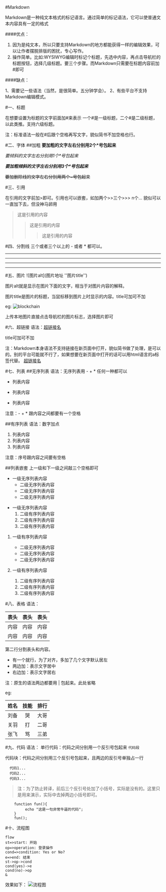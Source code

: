 #Markdown

Markdown是一种纯文本格式的标记语言。通过简单的标记语法，它可以使普通文本内容具有一定的格式 

####优点：

1. 因为是纯文本，所以只要支持Markdown的地方都能获得一样的编辑效果，可以让作者摆脱排版的困扰，专心写作。
2. 操作简单。比如:WYSIWYG编辑时标记个标题，先选中内容，再点击导航栏的标题按钮，选择几级标题。要三个步骤。而Markdown只需要在标题内容前加#即可

####缺点：

1、需要记一些语法（当然，是很简单。五分钟学会）。
2、有些平台不支持Markdown编辑模式。

#一、标题

在想要设置为标题的文字前面加#来表示
一个#是一级标题，二个#是二级标题，以此类推。支持六级标题。

注：标准语法一般在#后跟个空格再写文字，貌似简书不加空格也行。

#二、字体
##加粗
**要加粗的文字左右分别用2个*号包起来**

*要倾斜的文字左右分别用1个\*号包起来*

***要加粗倾斜的文字左右分别用3个\*号包起来***

~~要加删除线的文字左右分别用两个~号包起来~~

#三、引用

在引用的文字前加>即可。引用也可以嵌套，如加两个>>三个>>>
n个...
貌似可以一直加下去，但没神马卵用

>这是引用的内容
>>这是引用的内容
>>>这是引用的内容

#四、分割线
三个或者三个以上的 - 或者 * 都可以。

---
----
***
*****



#五、图片
![图片alt](图片地址 ''图片title'')

图片alt就是显示在图片下面的文字，相当于对图片内容的解释。

图片title是图片的标题，当鼠标移到图片上时显示的内容。title可加可不加

eg:
![blockchain](https://ss0.bdstatic.com/70cFvHSh_Q1YnxGkpoWK1HF6hhy/it/u=702257389,1274025419&fm=27&gp=0.jpg "区块链")

上传本地图片直接点击导航栏的图片标志，选择图片即可

#六、超链接
语法：[超链接名](超链接地址 "超链接title")

title可加可不加

注：Markdown本身语法不支持链接在新页面中打开，貌似简书做了处理，是可以的。别的平台可能就不行了，如果想要在新页面中打开的话可以用html语言的a标签代替。
<a href="超链接地址" target="_blank">超链接名</a>

#七、列表
##无序列表
语法：无序列表用 - + * 任何一种都可以

- 列表内容
+ 列表内容
* 列表内容

注意：- + * 跟内容之间都要有一个空格

##有序列表
语法：数字加点

1. 列表内容
2. 列表内容
3. 列表内容

注意：序号跟内容之间要有空格

##列表嵌套
上一级和下一级之间敲三个空格即可

- 一级无序列表内容 
    * 二级无序列表内容
    * 二级无序列表内容
    * 二级无序列表内容

* 一级无序列表内容
    1. 二级有序列表内容
    2. 二级有序列表内容
    3. 二级有序列表内容

1. 一级有序列表内容
    - 二级无序列表内容
    - 二级无序列表内容
    - 二级无序列表内容

2. 一级有序列表内容
    1. 二级有序列表内容
    2. 二级有序列表内容
    3. 二级有序列表内容

#八、表格
语法：

表头|表头|表头
---|:--:|---:
内容|内容|内容
内容|内容|内容

第二行分割表头和内容。

- 有一个就行，为了对齐，多加了几个文字默认居左
- 两边加：表示文字居中
- 右边加：表示文字居右

注：原生的语法两边都要用 | 包起来。此处省略

eg:

姓名|技能|排行
--|:--:|--:
刘备|哭|大哥
关羽|打|二哥
张飞|骂|三弟

#九、代码
语法：
单行代码：代码之间分别用一个反引号包起来
`代码段`

代码块：代码之间分别用三个反引号包起来，且两边的反引号单独占一行

```
  代码1...
  代码2...
  代码3...
```

>注：为了防止转译，前后三个反引号处加了小括号，实际是没有的。这里只是用来演示，实际中去掉两边小括号即可。

```
    function fun(){
         echo "这是一句非常牛逼的代码";
    }
    fun();
```


#十、流程图
```
flow
st=>start: 开始
op=>operation: 登录操作
cond=>condition: Yes or No?
e=>end: 结束
st->op->cond
cond(yes)->e
cond(no)->op
&
```

效果如下：
![流程图](https://upload-images.jianshu.io/upload_images/6860761-9d9524ba31047696.png?imageMogr2/auto-orient/strip%7CimageView2/2/w/751/format/webp "流程图")